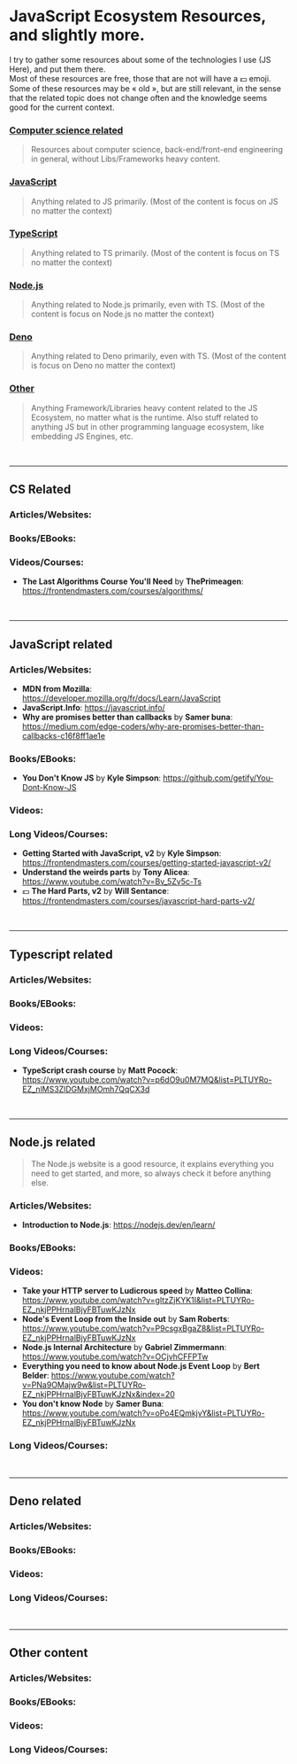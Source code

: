 # JavaScript Ecosystem Resources, and slightly more.
I try to gather some resources about some of the technologies I use (JS Here),
and put them there. <br>
Most of these resources are free, those that are not will have a :dollar: emoji. <br>
Some of these resources may be « old », but are still relevant, in the sense that the
related topic does not change often and the knowledge seems good for the current context.

### [Computer science related](#cs-related)
> Resources about computer science, back-end/front-end engineering in general, without Libs/Frameworks heavy content.
### [JavaScript](#javascript-related)
> Anything related to JS primarily. (Most of the content is focus on JS no matter the context)
### [TypeScript](#typescript-related)
> Anything related to TS primarily. (Most of the content is focus on TS no matter the context)
### [Node.js](#node.js-related)
> Anything related to Node.js primarily, even with TS. (Most of the content is focus on Node.js no matter the context)
### [Deno](#deno-related)
> Anything related to Deno primarily, even with TS. (Most of the content is focus on Deno no matter the context)
### [Other](#other-content)
> Anything Framework/Libraries heavy content related to the JS Ecosystem, no matter what is the runtime. 
> Also stuff related to anything JS but in other programming language ecosystem,
> like embedding JS Engines, etc.

<br><hr>

## CS Related
### Articles/Websites:

### Books/EBooks:

### Videos/Courses:
- **The Last Algorithms Course You'll Need** by **ThePrimeagen**: https://frontendmasters.com/courses/algorithms/

<br><hr>

## JavaScript related
### Articles/Websites:
- **MDN from Mozilla**: https://developer.mozilla.org/fr/docs/Learn/JavaScript
- **JavaScript.Info**: https://javascript.info/
- **Why are promises better than callbacks** by **Samer buna**: https://medium.com/edge-coders/why-are-promises-better-than-callbacks-c16f8ff1ae1e

### Books/EBooks:
- **You Don't Know JS** by **Kyle Simpson**: https://github.com/getify/You-Dont-Know-JS

### Videos:

### Long Videos/Courses:
- **Getting Started with JavaScript, v2** by **Kyle Simpson**: https://frontendmasters.com/courses/getting-started-javascript-v2/
- **Understand the weirds parts** by **Tony Alicea**: https://www.youtube.com/watch?v=Bv_5Zv5c-Ts
- :dollar: **The Hard Parts, v2** by **Will Sentance**: https://frontendmasters.com/courses/javascript-hard-parts-v2/

<br><hr>

## Typescript related
### Articles/Websites:

### Books/EBooks:

### Videos:

### Long Videos/Courses:
- **TypeScript crash course** by **Matt Pocock**: https://www.youtube.com/watch?v=p6dO9u0M7MQ&list=PLTUYRo-EZ_nlMS3ZlDGMxjMOmh7QqCX3d

<br><hr>

## Node.js related
> The Node.js website is a good resource, it explains everything you need to get started, and more, so always check it before anything else.
### Articles/Websites:
- **Introduction to Node.js**: https://nodejs.dev/en/learn/

### Books/EBooks:

### Videos:
- **Take your HTTP server to Ludicrous speed** by **Matteo Collina**: https://www.youtube.com/watch?v=gltzZjKYK1I&list=PLTUYRo-EZ_nkjPPHrnalBjyFBTuwKJzNx
- **Node's Event Loop from the Inside out** by **Sam Roberts**: https://www.youtube.com/watch?v=P9csgxBgaZ8&list=PLTUYRo-EZ_nkjPPHrnalBjyFBTuwKJzNx
- **Node.js Internal Architecture** by **Gabriel Zimmermann**: https://www.youtube.com/watch?v=OCjvhCFFPTw
- **Everything you need to know about Node.js Event Loop** by **Bert Belder**: https://www.youtube.com/watch?v=PNa9OMajw9w&list=PLTUYRo-EZ_nkjPPHrnalBjyFBTuwKJzNx&index=20
- **You don't know Node** by **Samer Buna**: https://www.youtube.com/watch?v=oPo4EQmkjvY&list=PLTUYRo-EZ_nkjPPHrnalBjyFBTuwKJzNx

### Long Videos/Courses:

<br><hr>

## Deno related
### Articles/Websites:

### Books/EBooks:

### Videos:

### Long Videos/Courses:

<br><hr>

## Other content
### Articles/Websites:

### Books/EBooks:

### Videos:

### Long Videos/Courses:
